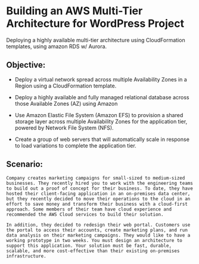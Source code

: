 # Building an AWS Multi-Tier Architecture for WordPress Project
Deploying a highly available multi-tier architecture using CloudFormation templates, using amazon RDS w/ Aurora.

## Objective:

- Deploy a virtual network spread across multiple Availability Zones in a Region using a CloudFormation template.

- Deploy a highly available and fully managed relational database across those Available Zones (AZ) using Amazon 

- Use Amazon Elastic File System (Amazon EFS) to provision a shared storage layer across multiple Availability Zones for the application tier, powered by Network File System (NFS).

- Create a group of web servers that will automatically scale in response to load variations to complete the application tier.

## Scenario:

    Company creates marketing campaigns for small-sized to medium-sized businesses. They recently hired you to work with the engineering teams to build out a proof of concept for their business. To date, they have hosted their client-facing application in an on-premises data center, but they recently decided to move their operations to the cloud in an effort to save money and transform their business with a cloud-first approach. Some members of their team have cloud experience and recommended the AWS Cloud services to build their solution.

    In addition, they decided to redesign their web portal. Customers use the portal to access their accounts, create marketing plans, and run data analysis on their marketing campaigns. They would like to have a working prototype in two weeks. You must design an architecture to support this application. Your solution must be fast, durable, scalable, and more cost-effective than their existing on-premises infrastructure.